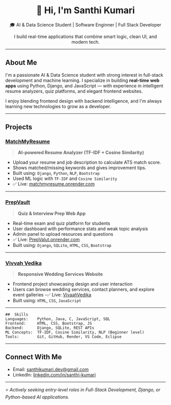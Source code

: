 
<h1 align="center">👋 Hi, I'm Santhi Kumari</h1>
<p align="center">
  🎓 AI & Data Science Student | Software Enginner | Full Stack Developer 
</p>
<p align="center">
  I build real-time applications that combine smart logic, clean UI, and modern tech.
</p>

---

##  About Me

I'm a passionate AI & Data Science student with strong interest in full-stack development and machine learning. I specialize in building **real-time web apps** using Python, Django, and JavaScript — with experience in intelligent resume analyzers, quiz platforms, and elegant frontend websites.

 I enjoy blending frontend design with backend intelligence, and I'm always learning new technologies to grow as a developer.

---

##  Projects

###  [MatchMyResume](https://github.com/santhi1701/MatchMyResume)

>  **AI-powered Resume Analyzer (TF-IDF + Cosine Similarity)**

- Upload your resume and job description to calculate ATS match score.
- Shows matched/missing keywords and gives improvement tips.
- Built using: `Django`, `Python`, `NLP`, `Bootstrap`
- Used ML logic with `TF-IDF` and `Cosine Similarity`
- ✅ Live: [matchmyresume.onrender.com](https://matchmyresume-1.onrender.com)

---

###  [PrepVault](https://github.com/santhi1701/PrepVault)

> **Quiz & Interview Prep Web App**

- Real-time exam and quiz platform for students
- User dashboard with performance stats and weak topic analysis
- Admin panel to upload resources and questions
- ✅ Live: [PrepValut.onrender.com](https://prepvault-q3qz.onrender.com)
- Built using: `Django`, `SQLite`, `HTML`, `CSS`, `Bootstrap`

---

###  [Vivvah Vedika](https://github.com/santhi1701/Vivaah-Vedika)

>  **Responsive Wedding Services Website**

- Frontend project showcasing design and user interaction
- Users can browse wedding services, contact planners, and explore event galleries
-✅ Live: [VivaahVedika](https://santhi1701.github.io/Vivaah-Vedika/)
- Built using: `HTML`, `CSS`, `JavaScript`

---
```text
##  Skills
Languages:    Python, Java, C, JavaScript, SQL
Frontend:     HTML, CSS, Bootstrap, JS
Backend:      Django, SQLite, REST APIs
ML Concepts:  TF-IDF, Cosine Similarity, NLP (Beginner level)
Tools:        Git, GitHub, Render, VS Code, Eclipse
```
---

##  Connect With Me

- Email: [santhikumari.dev@gmail.com](mailto:22kq1a5487aids@gmail.com)
- LinkedIn: [linkedin.com/in/santhi-kumari](https://www.linkedin.com/in/muchusanthikumari)

---

⭐ *Actively seeking entry-level roles in Full-Stack Development, Django, or Python-based AI applications.*
